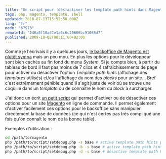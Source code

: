 ```yaml
---
title: "Un script pour (dés)activer les template path hints dans Magento"
tags: php, magento, template, shell
updated: 2010-07-13T15:52:50.000Z
lang: "fr"
node: "67973"
remoteId: "240a8f10a42e1a6c6c20606bc91068d7"
published: 2009-10-02T00:11:00+02:00
---
```


Comme je l'écrivais il y a quelques jours, [le backoffice de Magento est plutôt
sympa](/post/13-jours-avec-magento) mais un peu mou. En plus les options pour le
développeur sont bien cachés au fin fond du menu *System*. Si je compte bien, à
partir du tableau de bord il faut pas moins de 7 clics et 4 rafraîchissements de
page pour activer ou désactiver l'option *Template path hints* (affichage des
*templates* utilisés) et/ou l'affichage du nom des
*blocks*
pour un site… Bref c'est extrêmement pénible quand il s'agit juste de voir où
se trouve une coquille dans un *template* ou de connaître le nom du *block* à
surcharger.


J'ai donc un écrit [un petit
script](https://github.com/dpobel/stuff/blob/master/magento/scripts/setdebug.php)
qui permet d'activer ou de désactiver ces options pour un site
[Magento](/tag/magento) en ligne de commande. Il permet également d'activer
facilement ces options pour le backoffice sans manipuler directement la base de
données (ce qui n'est certes pas très compliqué une fois qu'on connaît le nom de
la bonne table).


Exemples d'utilisation :

``` bash
cd /path/to/magento
php /path/to/script/setdebug.php -s base # active template path hints pour le site dont le code est base
php /path/to/script/setdebug.php -b -s base # active template path hints et l'affichage des blocks
php /path/to/script/setdebug.php -d -s base # désactive template path hints et l'affichage des blocks
```

